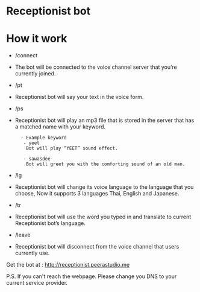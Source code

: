 # Receptionist bot

# How it work
  - /connect
 - The bot will be connected to the voice channel server that you’re currently joined.

  - /pt
 - Receptionist bot will say your text in the voice form.

  - /ps
 - Receptionist bot will play an mp3 file that is stored in the server that has a matched name with your keyword.

	     - Example keyword
          - yeet
           Bot will play “YEET” sound effect.

          - sawasdee
           Bot will greet you with the comforting sound of an old man.

  - /lg
 - Receptionist bot will change its voice language to the language that you choose, Now it supports 3 languages Thai, English and Japanese.

  - /tr
 - Receptionist bot will use the word you typed in and translate to current Receptionist bot’s language.

  - /leave
 - Receptionist bot will disconnect from the voice channel that users currently use.


Get the bot at : http://receptionist.peerastudio.me

P.S. If you can't reach the webpage. Please change you DNS to your current service provider.
